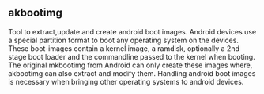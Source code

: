 ## akbootimg
Tool to extract,update and create android boot images. Android devices use a special partition format to boot any operating system on the devices. These boot-images contain a kernel image, a ramdisk, optionally a 2nd stage boot loader and the commandline passed to the kernel when booting. The original mkbootimg from Android can only create these images where, akbootimg can also extract and modify them. Handling android boot images is necessary when bringing other operating systems to android devices.